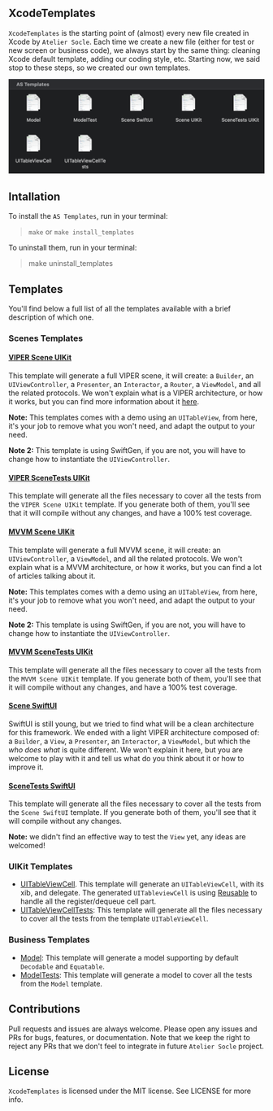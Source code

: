 ## XcodeTemplates

`XcodeTemplates` is the starting point of (almost) every new file created in Xcode by `Atelier Socle`. Each time we create a new file (either for test or new screen or business code), we always start by the same thing: cleaning Xcode default template, adding our coding style, etc. Starting now, we said stop to these steps, so we created our own templates.

<img alt="AS Templates" src="assets/xcode_as_templates.png" />

## Intallation

To install the `AS Templates`, run in your terminal:

> `make` or `make install_templates` 

To uninstall them, run in your terminal:

> make uninstall_templates

## Templates

You'll find below a full list of all the templates available with a brief description of which one.

### Scenes Templates

#### [VIPER Scene UIKit](https://github.com/atelier-socle/xcode-templates/tree/master/AS%20Templates/VIPER%20Scene%20UIKit.xctemplate)

This template will generate a full VIPER scene, it will create: a `Builder`, an `UIViewController`, a `Presenter`, an `Interactor`, a `Router`, a `ViewModel`, and all the related protocols.  We won't explain what is a VIPER architecture, or how it works, but you can find more information about it [here](https://theswiftdev.com/2018/03/12/the-ultimate-viper-architecture-tutorial/).

**Note:** This templates comes with a demo using an `UITableView`, from here, it's your job to remove what you won't need, and adapt the output to your need.

**Note 2:** This template is using SwiftGen, if you are not, you will have to change how to instantiate the `UIViewController`.

#### [VIPER SceneTests UIKit](https://github.com/atelier-socle/xcode-templates/tree/master/AS%20Templates/VIPER%20SceneTests%20UIKit.xctemplate)

This template will generate all the files necessary to cover all the tests from the `VIPER Scene UIKit` template. If you generate both of them, you'll see that it will compile without any changes, and have a 100% test coverage.

#### [MVVM Scene UIKit](https://github.com/atelier-socle/xcode-templates/tree/master/AS%20Templates/MVVM%20Scene%20UIKit.xctemplate)

This template will generate a full MVVM scene, it will create: an `UIViewController`, a `ViewModel`, and all the related protocols.  We won't explain what is a MVVM architecture, or how it works, but you can find a lot of articles talking about it.

**Note:** This templates comes with a demo using an `UITableView`, from here, it's your job to remove what you won't need, and adapt the output to your need.

**Note 2:** This template is using SwiftGen, if you are not, you will have to change how to instantiate the `UIViewController`.

#### [MVVM SceneTests UIKit](https://github.com/atelier-socle/xcode-templates/tree/master/AS%20Templates/MVVM%20SceneTests%20UIKit.xctemplate)

This template will generate all the files necessary to cover all the tests from the `MVVM Scene UIKit` template. If you generate both of them, you'll see that it will compile without any changes, and have a 100% test coverage.

#### [Scene SwiftUI](https://github.com/atelier-socle/xcode-templates/tree/master/AS%20Templates/Scene%20SwiftUI.xctemplate)

SwiftUI is still young, but we tried to find what will be a clean architecture for this framework. We ended with a light VIPER architecture composed of: a `Builder`, a `View`, a `Presenter`, an `Interactor`, a `ViewModel`, but which the _who does what_ is quite different. We won't explain it here, but you are welcome to play with it and tell us what do you think about it or how to improve it.

#### [SceneTests SwiftUI](https://github.com/atelier-socle/xcode-templates/tree/master/AS%20Templates/SceneTests%20SwiftUI.xctemplate)

This template will generate all the files necessary to cover all the tests from the `Scene SwiftUI` template. If you generate both of them, you'll see that it will compile without any changes. 

**Note:** we didn't find an effective way to test the `View` yet, any ideas are welcomed! 

### UIKit Templates

- [UITableViewCell](https://github.com/atelier-socle/xcode-templates/tree/master/AS%20Templates/UITableViewCell.xctemplate). This template will generate an `UITableViewCell`, with its xib, and delegate. The generated `UITableviewCell` is using [Reusable](https://github.com/AliSoftware/Reusable) to handle all the register/dequeue cell part.
- [UITableViewCellTests](https://github.com/atelier-socle/xcode-templates/tree/master/AS%20Templates/UITableViewCellTests.xctemplate): This template will generate all the files necessary to cover all the tests from the template `UITableViewCell`. 

### Business Templates

- [Model](https://github.com/atelier-socle/xcode-templates/tree/master/AS%20Templates/): This template will generate a model supporting by default `Decodable` and `Equatable`.
- [ModelTests](https://github.com/atelier-socle/xcode-templates/tree/master/AS%20Templates/ModelTests.xctemplate): This template will generate a model to cover all the tests from the `Model` template.


## Contributions

Pull requests and issues are always welcome. Please open any issues and PRs for bugs, features, or documentation. Note that we keep the right to reject any PRs that we don't feel to integrate in future `Atelier Socle` project.

## License

`XcodeTemplates` is licensed under the MIT license. See LICENSE for more info.
